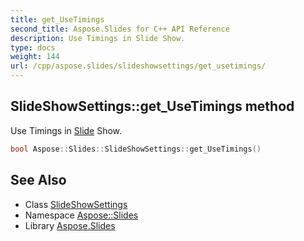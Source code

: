 ```yaml
---
title: get_UseTimings
second_title: Aspose.Slides for C++ API Reference
description: Use Timings in Slide Show.
type: docs
weight: 144
url: /cpp/aspose.slides/slideshowsettings/get_usetimings/
---
```

## SlideShowSettings::get_UseTimings method


Use Timings in [Slide](../../slide/) Show.

```cpp
bool Aspose::Slides::SlideShowSettings::get_UseTimings()
```

## See Also

* Class [SlideShowSettings](../)
* Namespace [Aspose::Slides](../../)
* Library [Aspose.Slides](../../../)
